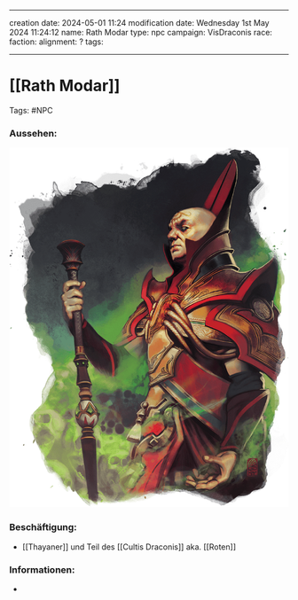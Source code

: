 
---
creation date: 2024-05-01 11:24 
modification date: Wednesday 1st May 2024 11:24:12 
name: Rath Modar
type: npc 
campaign: VisDraconis
race: 
faction:
alignment: ?
tags:

--- 

# [[Rath Modar]]

Tags: #NPC

### Aussehen:
![Rath Modar](../assets/images/NPCs/Rath_Modar.png ", full body shot, realistic, concept art, dark fantasy")

### Beschäftigung:
- [[Thayaner]] und Teil des [[Cultis Draconis]] aka. [[Roten]]

### Informationen:
- 
